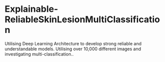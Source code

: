 # Explainable-ReliableSkinLesionMultiClassification
Utilising Deep Learning Architecture to develop strong reliable and understandable models. Utilising over 10,000 different images and investigating multi-classification.. 
